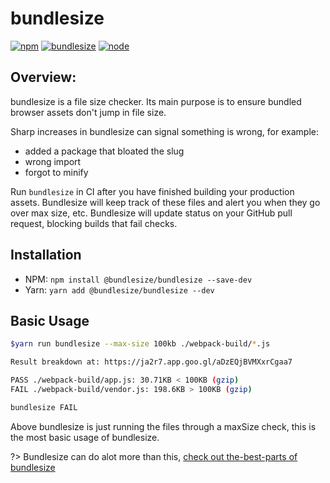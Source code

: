 # bundlesize
[![npm][npm]][npm-url]
[![bundlesize][bundlesize]][bundlesize-url]
[![node][node]][node-url]


## Overview:
bundlesize is a file size checker. Its main purpose is to ensure bundled browser assets don't jump in file size.

Sharp increases in bundlesize can signal something is wrong, for example:
- added a package that bloated the slug
- wrong import
- forgot to minify

Run `bundlesize` in CI after you have finished building your production assets.
Bundlesize will keep track of these files and alert you when they go over max size, etc.
Bundlesize will update status on your GitHub pull request, blocking builds that fail checks.


## Installation
- NPM: `npm install @bundlesize/bundlesize --save-dev`
- Yarn: `yarn add @bundlesize/bundlesize --dev`


## Basic Usage
```bash
$yarn run bundlesize --max-size 100kb ./webpack-build/*.js

Result breakdown at: https://ja2r7.app.goo.gl/aDzEQjBVMXxrCgaa7

PASS ./webpack-build/app.js: 30.71KB < 100KB (gzip)
FAIL ./webpack-build/vendor.js: 198.6KB > 100KB (gzip)

bundlesize FAIL
```
Above bundlesize is just running the files through a maxSize check, this is the most basic usage of bundlesize.


?> Bundlesize can do alot more than this, [check out the-best-parts of bundlesize](getting-started/the-best-parts.md?id=the-best-parts)


[npm]: https://img.shields.io/npm/v/@bundlesize/bundlesize.svg
[npm-url]: https://npmjs.com/package/@bundlesize/bundlesize

[node]: https://img.shields.io/node/v/@bundlesize/bundlesize.svg
[node-url]: https://nodejs.org

[bundlesize]: https://img.shields.io/badge/bundlesize-checked-green.svg
[bundlesize-url]: http://bundlesize.io
